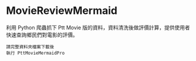 # MovieReviewMermaid

利用 Python 爬蟲抓下 Ptt Movie 版的資料，資料清洗後做評價計算，提供使用者快速查詢鄉民們對電影的評價。

```
請完整資料夾檔案下載後
執行 PttMovieMermaidPro
```
